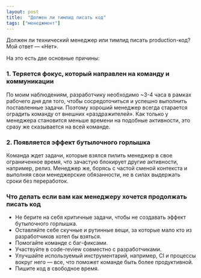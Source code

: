 ```yaml
---
layout: post
title:  "Должен ли тимлид писать код"
tags: ["менеджмент"]
---
```


Должен ли технический менеджер или тимлид писать production-код? Мой ответ — «Нет».

На это есть две основные причины:

### 1. Теряется фокус, который направлен на команду и коммуникации

По моим наблюдениям, разработчику необходимо ~3-4 часа в рамках рабочего дня для того, чтобы
сосредоточиться и успешно выполнить поставленные задачи. Поэтому хороший менеджер всегда старается
оградить команду от внешних «раздражителей». Как только у менеджера становится меньше времени на
подобные активности, это сразу же сказывается на всей команде.

### 2. Появляется эффект бутылочного горлышка

Команда ждет задачи, которые взялся пилить менеджер в свое ограниченное время, что зачастую
блокирует другие активности, например, релиз. Менеджер же, борясь с частой сменой контекста и
выполняя свои менеджерские обязанности, не в силах выдержать сроки без переработок.

### Что делать если вам как менеджеру хочется продолжать писать код

- Не берите на себя критичные задачи, чтобы не создавать эффект бутылочного горлышка.
- Оставляйте себе скучные и рутинные вещи, за которые мало кто из разработчиков хотел бы взяться.
- Помогайте команде с баг-фиксами.
- Участвуйте в code-review совместно с разработчиками.
- Улучшайте используемый инструментарий, например, CI и процессы вокруг него — все, что поможет
  команде быть более продуктивной.
- Пишите код в свободное время.
